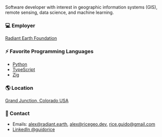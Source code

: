 Software developer with interest in geographic information systems (GIS), remote sensing, data science, and machine learning.

### :computer: Employer

[Radiant Earth Foundation](https://radiant.earth)

### :zap: Favorite Programming Languages

* [Python](https://python.org)
* [TypeScript](https://www.typescriptlang.org)
* [Zig](https://ziglang.org)

### :earth_americas: Location 

 [Grand Junction, Colorado USA](https://www.openstreetmap.org/#map=8/38.974/-108.680)

### :wave: Contact

* Emails: [alex@radiant.earth](mailto:alex@radiant.earth), [alex@ricegeo.dev](mailto:alex@ricegeo.dev), [rice.guido@gmail.com](mailto:rice.guido@gmail.com)
* [LinkedIn @guidorice](https://www.linkedin.com/in/guidorice/)
